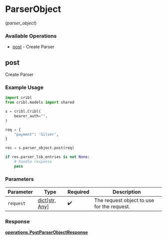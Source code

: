# ParserObject
(*parser_object*)

### Available Operations

* [post](#post) - Create Parser

## post

Create Parser

### Example Usage

```python
import cribl
from cribl.models import shared

s = cribl.Cribl(
    bearer_auth="",
)

req = {
    "payment": 'Silver',
}

res = s.parser_object.post(req)

if res.parser_lib_entries is not None:
    # handle response
    pass
```

### Parameters

| Parameter                                  | Type                                       | Required                                   | Description                                |
| ------------------------------------------ | ------------------------------------------ | ------------------------------------------ | ------------------------------------------ |
| `request`                                  | [dict[str, Any]](../../models//.md)        | :heavy_check_mark:                         | The request object to use for the request. |


### Response

**[operations.PostParserObjectResponse](../../models/operations/postparserobjectresponse.md)**

